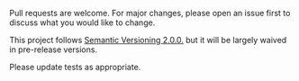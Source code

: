 Pull requests are welcome. For major changes, please open an issue first to discuss what you would like to change.

This project follows [Semantic Versioning 2.0.0.](https://semver.org/) but it will be largely waived in pre-release versions.

Please update tests as appropriate.
